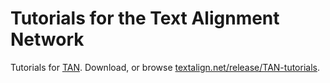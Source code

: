 # Tutorials for the Text Alignment Network

Tutorials for [TAN](https://textalign.net). Download, or browse [textalign.net/release/TAN-tutorials](https://textalign.net/release/TAN-tutorials).
